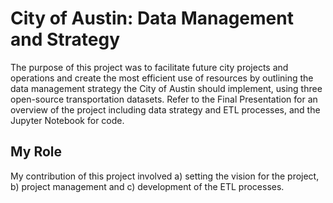 # City of Austin: Data Management and Strategy
The purpose of this project was to facilitate future city projects and operations and create the most efficient use of resources by outlining the data management strategy the City of Austin should implement, using three open-source transportation datasets. Refer to the Final Presentation for an overview of the project including data strategy and ETL processes, and the Jupyter Notebook for code.

## My Role
My contribution of this project involved a) setting the vision for the project, b) project management and c) development of the ETL processes.
